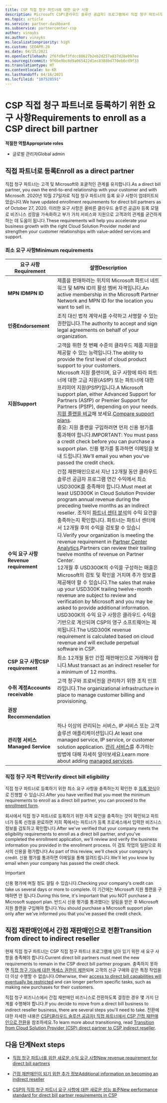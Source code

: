 ```yaml
---
title: CSP 직접 청구 파트너에 대한 요구 사항
description: Microsoft CSP(클라우드 솔루션 공급자) 프로그램에서 직접 청구 파트너가 되기 위해 최신 지원 및 서비스 요구 사항을 충족하는 방법을 알아봅니다.
ms.topic: article
ms.service: partner-dashboard
ms.subservice: partnercenter-csp
author: vinayks
ms.author: vinayks
ms.localizationpriority: high
ms.custom: SEOAPR.20
ms.date: 04/15/2021
ms.openlocfilehash: 2f6fd9ef3fdcc88627b2eb2d257a837d28e097ee
ms.sourcegitcommit: 9f6be9bc8d9a065422d1ec8388bd770eb6cd9f33
ms.translationtype: HT
ms.contentlocale: ko-KR
ms.lasthandoff: 04/16/2021
ms.locfileid: "107528591"
---
```

# <a name="requirements-to-enroll-as-a-csp-direct-bill-partner"></a><span data-ttu-id="176a1-103">CSP 직접 청구 파트너로 등록하기 위한 요구 사항</span><span class="sxs-lookup"><span data-stu-id="176a1-103">Requirements to enroll as a CSP direct bill partner</span></span>

<span data-ttu-id="176a1-104">**적절한 역할**</span><span class="sxs-lookup"><span data-stu-id="176a1-104">**Appropriate roles**</span></span>

- <span data-ttu-id="176a1-105">글로벌 관리자</span><span class="sxs-lookup"><span data-stu-id="176a1-105">Global admin</span></span>

## <a name="enroll-as-a-direct-partner"></a><span data-ttu-id="176a1-106">직접 파트너로 등록</span><span class="sxs-lookup"><span data-stu-id="176a1-106">Enroll as a direct partner</span></span>

<span data-ttu-id="176a1-107">직접 청구 파트너는 고객 및 Microsoft와 포괄적인 관계를 유지합니다.</span><span class="sxs-lookup"><span data-stu-id="176a1-107">As a direct bill partner, you own the end-to-end relationship with your customer and with Microsoft.</span></span> <span data-ttu-id="176a1-108">2020년 10월 27일자로 직접 청구 파트너의 등록 요구 사항이 업데이트되었습니다.</span><span class="sxs-lookup"><span data-stu-id="176a1-108">We have updated enrollment requirements for direct bill partners as of October 27, 2020.</span></span> <span data-ttu-id="176a1-109">이러한 요구 사항은 올바른 클라우드 솔루션 공급자 등록 모델로 비즈니스 성장을 가속화하고 부가 가치 서비스와 지원으로 고객과의 관계를 굳건하게 하는 데 도움이 됩니다.</span><span class="sxs-lookup"><span data-stu-id="176a1-109">These requirements will help you accelerate your business growth with the right Cloud Solution Provider model and strengthen your customer relationships with value-added services and support.</span></span>  

### <a name="minimum-requirements"></a><span data-ttu-id="176a1-110">최소 요구 사항</span><span class="sxs-lookup"><span data-stu-id="176a1-110">Minimum requirements</span></span>

|<span data-ttu-id="176a1-111">**요구 사항**</span><span class="sxs-lookup"><span data-stu-id="176a1-111">**Requirement**</span></span>|  <span data-ttu-id="176a1-112">**설명**</span><span class="sxs-lookup"><span data-stu-id="176a1-112">**Description**</span></span>  |
|--------------------------------|--------------------------------------------------------------|
|<span data-ttu-id="176a1-113">**MPN ID**</span><span class="sxs-lookup"><span data-stu-id="176a1-113">**MPN ID**</span></span>   |<span data-ttu-id="176a1-114">제품을 판매하려는 위치의 Microsoft 파트너 네트워크 및 MPN ID의 활성 멤버 자격입니다.</span><span class="sxs-lookup"><span data-stu-id="176a1-114">An active membership in the Microsoft Partner Network and MPN ID for the location you want to sell in.</span></span>   |
|<span data-ttu-id="176a1-115">**인증**</span><span class="sxs-lookup"><span data-stu-id="176a1-115">**Endorsement**</span></span>   |<span data-ttu-id="176a1-116">조직 대신 법적 계약서를 수락하고 서명할 수 있는 권한입니다.</span><span class="sxs-lookup"><span data-stu-id="176a1-116">The authority to accept and sign legal agreements on behalf of your organization.</span></span>|
|<span data-ttu-id="176a1-117">**지원**</span><span class="sxs-lookup"><span data-stu-id="176a1-117">**Support**</span></span>   |<span data-ttu-id="176a1-118">고객을 위한 첫 번째 수준의 클라우드 제품 지원을 제공할 수 있는 능력입니다.</span><span class="sxs-lookup"><span data-stu-id="176a1-118">The ability to provide the first level of cloud product support to your customers.</span></span> <br/><span data-ttu-id="176a1-119">Microsoft 지원 플랜이며, 요구 사항에 따라 파트너에 대한 고급 지원(ASfP) 또는 파트너에 대한 프리미어 지원(PSfP)입니다.</span><span class="sxs-lookup"><span data-stu-id="176a1-119">A Microsoft support plan, either Advanced Support for Partners (ASfP) or Premier Support for Partners (PSfP), depending on your needs.</span></span> <span data-ttu-id="176a1-120">[지원 플랜을 비교](https://partner.microsoft.com/support/partnersupport)해 보세요.</span><span class="sxs-lookup"><span data-stu-id="176a1-120">[Compare support plans](https://partner.microsoft.com/support/partnersupport).</span></span><br/><span data-ttu-id="176a1-121">중요: 지원 플랜을 구입하려면 먼저 신용 평가를 통과해야 합니다.</span><span class="sxs-lookup"><span data-stu-id="176a1-121">IMPORTANT: You must pass a credit check before you can purchase a support plan.</span></span> <span data-ttu-id="176a1-122">신용 평가를 통과하면 이메일을 보내 드립니다.</span><span class="sxs-lookup"><span data-stu-id="176a1-122">We'll email you when you've passed the credit check.</span></span> |
|<span data-ttu-id="176a1-123">**수익 요구 사항**</span><span class="sxs-lookup"><span data-stu-id="176a1-123">**Revenue requirement**</span></span>|<span data-ttu-id="176a1-124">간접 재판매인으로서 지난 12개월 동안 클라우드 솔루션 공급자 프로그램 연간 수익에서 최소 USD300K를 충족해야 합니다.</span><span class="sxs-lookup"><span data-stu-id="176a1-124">Must meet at least USD300K in Cloud Solution Provider program annual revenue during the preceding twelve months as an indirect reseller.</span></span> <span data-ttu-id="176a1-125">조직이 [파트너 센터 분석](https://partner.microsoft.com/resources/detail/new-subscription-analytics-report-on-partner-center-guide-pdf)의 수익 요건을 충족하는지 확인합니다. 파트너는 파트너 센터에서 12개월 후의 수익을 검토할 수 있습니다.</span><span class="sxs-lookup"><span data-stu-id="176a1-125">Verify your organization is meeting the revenue requirement in [Partner Center Analytics](https://partner.microsoft.com/resources/detail/new-subscription-analytics-report-on-partner-center-guide-pdf).Partners can review their trailing twelve months of revenue on Partner Center.</span></span><br/><span data-ttu-id="176a1-126">12개월 후 USD300K의 수익을 구성하는 매출은 Microsoft의 검토 및 확인을 거치며 추가 정보를 제공해야 할 수 있습니다.</span><span class="sxs-lookup"><span data-stu-id="176a1-126">The sales that make up your USD300K trailing twelve-month revenue are subject to review and verification by Microsoft and you may be asked to provide additional information.</span></span> <span data-ttu-id="176a1-127">USD300K의 수익 요구 사항은 클라우드 수익을 기반으로 계산되며 CSP의 영구 소프트웨어는 제외됩니다.</span><span class="sxs-lookup"><span data-stu-id="176a1-127">The USD300K revenue requirement is calculated based on cloud revenue and will exclude perpetual software in CSP.</span></span>|
|<span data-ttu-id="176a1-128">**CSP 요구 사항**</span><span class="sxs-lookup"><span data-stu-id="176a1-128">**CSP requirement**</span></span>|<span data-ttu-id="176a1-129">최소 12개월 동안 간접 재판매인으로 거래해야 합니다.</span><span class="sxs-lookup"><span data-stu-id="176a1-129">Must transact as an indirect reseller for a minimum of 12 months.</span></span>| 
|<span data-ttu-id="176a1-130">**수취 계정**</span><span class="sxs-lookup"><span data-stu-id="176a1-130">**Accounts receivable**</span></span> |<span data-ttu-id="176a1-131">고객 청구와 프로비전을 관리하기 위한 조직 인프라입니다.</span><span class="sxs-lookup"><span data-stu-id="176a1-131">The organizational infrastructure in place to manage customer billing and provisioning.</span></span>|
|<span data-ttu-id="176a1-132">**권장**</span><span class="sxs-lookup"><span data-stu-id="176a1-132">**Recommendation**</span></span>|             |
|<span data-ttu-id="176a1-133">**관리형 서비스**</span><span class="sxs-lookup"><span data-stu-id="176a1-133">**Managed Service**</span></span>   |<span data-ttu-id="176a1-134">하나 이상의 관리되는 서비스, IP 서비스 또는 고객 솔루션 애플리케이션입니다.</span><span class="sxs-lookup"><span data-stu-id="176a1-134">At least one managed service, IP service, or customer solution application.</span></span> <span data-ttu-id="176a1-135">[관리 서비스](https://partner.microsoft.com/business-opportunities/managed-services-provider)를 추가하는 방법에 대해 자세히 알아보세요.</span><span class="sxs-lookup"><span data-stu-id="176a1-135">Learn more about adding [managed services](https://partner.microsoft.com/business-opportunities/managed-services-provider).</span></span>|


### <a name="verify-direct-bill-eligibility"></a><span data-ttu-id="176a1-136">직접 청구 자격 확인</span><span class="sxs-lookup"><span data-stu-id="176a1-136">Verify direct bill eligibility</span></span>

<span data-ttu-id="176a1-137">직접 청구 파트너로 등록하기 위한 최소 요구 사항을 충족하는지 확인한 후 [등록 양식](https://forms.office.com/r/0fP4fFT8n8)으로 진행할 수 있습니다.</span><span class="sxs-lookup"><span data-stu-id="176a1-137">After you have verified that you meet the minimum requirements to enroll as a direct bill partner, you can proceed to the [enrollment form](https://forms.office.com/r/0fP4fFT8n8).</span></span>

<span data-ttu-id="176a1-138">회사에서 직접 청구 파트너로 등록하기 위한 자격 요건을 충족하는 것이 확인되고 파트너가 등록 신청을 완료하면 저희 쪽에서는 파트너가 등록 프로세스에서 입력한 비즈니스 정보를 검토하고 확인합니다.</span><span class="sxs-lookup"><span data-stu-id="176a1-138">After we've verified that your company meets the eligibility requirements to enroll as a direct bill partner, and you've completed the enrollment application, we'll review and verify the business information you provided in the enrollment process.</span></span> <span data-ttu-id="176a1-139">이 검토 작업의 일환으로 회사의 신용을 평가합니다.</span><span class="sxs-lookup"><span data-stu-id="176a1-139">As part of this review, we'll check your company's credit.</span></span> <span data-ttu-id="176a1-140">신용 평가를 통과하면 이메일을 통해 알려드립니다.</span><span class="sxs-lookup"><span data-stu-id="176a1-140">We'll let you know by email when your company has passed the credit check.</span></span>

>[!IMPORTANT]
><span data-ttu-id="176a1-141">신용 평가에 며칠 정도 걸릴 수 있습니다.</span><span class="sxs-lookup"><span data-stu-id="176a1-141">Checking your company's credit can take us several days or more to complete.</span></span> <span data-ttu-id="176a1-142">이 기간에는 Microsoft 지원 플랜을 구매하면 안 됩니다.</span><span class="sxs-lookup"><span data-stu-id="176a1-142">During this time, it's important that you NOT purchase a Microsoft support plan.</span></span> <span data-ttu-id="176a1-143">반드시 신용 평가를 통과했다는 알림을 받은 후 Microsoft 지원 플랜을 구입해야 합니다.</span><span class="sxs-lookup"><span data-stu-id="176a1-143">You should purchase a Microsoft support plan only after we've informed you that you've passed the credit check.</span></span>

## <a name="transition-from-direct-to-indirect-reseller"></a><span data-ttu-id="176a1-144">직접 재판매인에서 간접 재판매인으로 전환</span><span class="sxs-lookup"><span data-stu-id="176a1-144">Transition from direct to indirect reseller</span></span>

<span data-ttu-id="176a1-145">현재 직접 청구 파트너는 CSP 직접 청구 파트너 프로그램에 남아 있기 위한 새 요구 사항을 충족해야 합니다.</span><span class="sxs-lookup"><span data-stu-id="176a1-145">Current direct bill partners must meet the new requirements to remain in the CSP direct bill partner program.</span></span> <span data-ttu-id="176a1-146">충족하지 못하면 [직접 청구 기능에 대한 액세스 권한이 제한](restricted-direct-bill-capabilities.md)되며 고객의 신규 구매와 같은 특정 작업을 더 이상 수행할 수 없습니다.</span><span class="sxs-lookup"><span data-stu-id="176a1-146">Otherwise, their [access to direct bill capabilities will eventually be restricted](restricted-direct-bill-capabilities.md) and can longer perform specific tasks, such as making new purchases for their customers.</span></span>

<span data-ttu-id="176a1-147">직접 청구 비즈니스에서 간접 재판매인 비즈니스로 전환하도록 결정한 경우 몇 가지 단계를 수행해야 합니다.</span><span class="sxs-lookup"><span data-stu-id="176a1-147">If you decide to move from a direct bill business to indirect reseller business, there are several steps you'll need to take.</span></span> <span data-ttu-id="176a1-148">전환에 대한 자세한 내용은 [CSP(클라우드 솔루션 공급자) 직접 파트너에서 CSP 간접 재판매인으로 전환](transition-direct-to-indirect.md)을 참조하세요.</span><span class="sxs-lookup"><span data-stu-id="176a1-148">To learn more about transitioning, read [Transition from Cloud Solution Provider (CSP) direct partner to CSP indirect reseller](transition-direct-to-indirect.md).</span></span>

## <a name="next-steps"></a><span data-ttu-id="176a1-149">다음 단계</span><span class="sxs-lookup"><span data-stu-id="176a1-149">Next steps</span></span>

- [<span data-ttu-id="176a1-150">직접 청구 파트너를 위한 새로운 수익 요구 사항</span><span class="sxs-lookup"><span data-stu-id="176a1-150">New revenue requirement for direct bill partners</span></span>](./announcements/2020-october.md#13)
 
- [<span data-ttu-id="176a1-151">간접 재판매인이 되기 위한 추가 정보</span><span class="sxs-lookup"><span data-stu-id="176a1-151">Additional information on becoming an indirect reseller</span></span>](https://assetsprod.microsoft.com/csp-directbill-to-indirect-transition.pdf)

- [<span data-ttu-id="176a1-152">CSP의 직접 청구 파트너 요구 사항에 대한 새로운 성능 표준</span><span class="sxs-lookup"><span data-stu-id="176a1-152">New performance standard for direct bill partner requirements in CSP</span></span>](https://partner.microsoft.comresources/collection/new-performance-standard-for-direct-bill-partner-requirements-in-csp#/)
